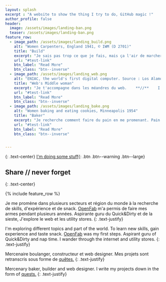 ```yaml
---
layout: splash
excerpt : "A website to show the thing I try to do, GitHub magic !"
author_profile: false
header:
  image: /assets/images/landing-ban.png
  teaser: /assets/images/landing-ban.png
feature_row:
  - image_path: /assets/images/landing_build.png
    alt: "Women Carpenters, England 1941, © IWM (D 2701)"
    title: "Build"
    excerpt: "Je sais pas trop ce que je fais, mais ça l'air de marcher.    **//**    I don't know what I'm doing, but it kind of works."
    url: "#test-link"
    btn_label: "Read More"
    btn_class: "btn--inverse"
  - image_path: /assets/images/landing_web.png
    alt: "ENIAC, the world's first digital computer. Source : Los Alamos"
    title: "Web's Middle woman"
    excerpt: "Je t'accompagne dans les méandres du web.    **//**    I will guide you into the world wild web."
    url: "#test-link"
    btn_label: "Read More"
    btn_class: "btn--inverse"
  - image_path: /assets/images/landing_bake.png
    alt: "Women baking and eating cookies, Minneapolis 1954"
    title: "Baker"
    excerpt: "Je recherche comment faire du pain en me promenant. Pain sur commande @Chiang Mai.    **//**    I research how to do bread everywhere. Bread on order @Chiang Mai."
    url: "#test-link"
    btn_label: "Read More"
    btn_class: "btn--inverse"


---
```



{: .text-center}
[I'm doing some stuff](/blog/year-archive/){: .btn .btn--warning .btn--large}

## Share // never forget 
{: .text-center}

{% include feature_row %}


Je me promène dans plusieurs secteurs et région du monde à la recherche de skills, d'expérience et de snack.
[OpenFab](http://openfab.be) m'a permis de faire mes armes pendant plusieurs années. Aspirante guru du Quick&Dirty et de la sieste, J'explore le web et les utility stores.
{: .text-justify}

I'm exploring different topics and part of the world. To learn new skills, gain experience and taste snack.
[OpenFab](http://openfab.be) was my first steps. Aspirant guru of Quick&Dirty and nap time. I wander through the internet and utility stores.
{: .text-justify}

Mercenaire boulanger, constructeur et web designer. Mes projets sont retranscris sous forme de [quêtes.](blog/portfolio/)
{: .text-justify}

Mercenary baker, builder and web designer. I write my projects down in the form of [quests.](blog/portfolio/)
{: .text-justify}





